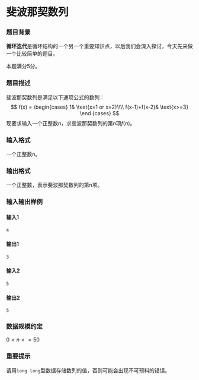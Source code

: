 # 斐波那契数列

### 题目背景

**循环迭代**是循环结构的一个另一个重要知识点，以后我们会深入探讨，今天先来做一个比较简单的题目。

本题满分5分。

### 题目描述

斐波那契数列是满足以下通项公式的数列：
$$
f(x) = 
\begin{cases}
1& \text{x=1 or x=2}\\\\
f(x-1)+f(x-2)& \text{x>=3}
\end {cases}
$$
现要求输入一个正整数$n$，求斐波那契数列的第$n$项$f(n)$。

### 输入格式

一个正整数n。

### 输出格式

一个正整数，表示斐波那契数列的第n项。

### 输入输出样例

#### 输入1

```
4
```

#### 输出1

```
3
```

#### 输入2

```
5
```

#### 输出2

````
5
````

### 数据规模约定

$0<n<=50$

### 重要提示

请用`long long`型数据存储数列的值，否则可能会出现不可预料的错误。